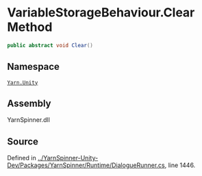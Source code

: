 <!-- This file was generated by a tool. Do not edit this file by hand. -->

# VariableStorageBehaviour.Clear Method


```csharp
public abstract void Clear()
```



## Namespace
[`Yarn.Unity`](/api/csharp/yarn.unity/README.md)

## Assembly
YarnSpinner.dll

## Source
Defined in [../YarnSpinner-Unity-Dev/Packages/YarnSpinner/Runtime/DialogueRunner.cs](https://github.com/YarnSpinnerTool/YarnSpinner-Unity//blob/develop/Runtime/DialogueRunner.cs#L1446), line 1446.
